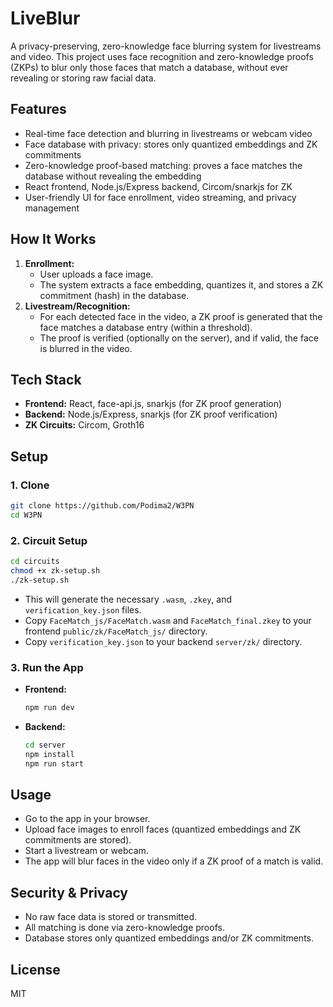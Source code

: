 # LiveBlur

A privacy-preserving, zero-knowledge face blurring system for livestreams and video. This project uses face recognition and zero-knowledge proofs (ZKPs) to blur only those faces that match a database, without ever revealing or storing raw facial data.

## Features

- Real-time face detection and blurring in livestreams or webcam video
- Face database with privacy: stores only quantized embeddings and ZK commitments
- Zero-knowledge proof-based matching: proves a face matches the database without revealing the embedding
- React frontend, Node.js/Express backend, Circom/snarkjs for ZK
- User-friendly UI for face enrollment, video streaming, and privacy management

## How It Works

1. **Enrollment:**
   - User uploads a face image.
   - The system extracts a face embedding, quantizes it, and stores a ZK commitment (hash) in the database.
2. **Livestream/Recognition:**
   - For each detected face in the video, a ZK proof is generated that the face matches a database entry (within a threshold).
   - The proof is verified (optionally on the server), and if valid, the face is blurred in the video.

## Tech Stack

- **Frontend:** React, face-api.js, snarkjs (for ZK proof generation)
- **Backend:** Node.js/Express, snarkjs (for ZK proof verification)
- **ZK Circuits:** Circom, Groth16

## Setup

### 1. Clone

```sh
git clone https://github.com/Podima2/W3PN
cd W3PN
```

### 2. Circuit Setup

```sh
cd circuits
chmod +x zk-setup.sh
./zk-setup.sh
```

- This will generate the necessary `.wasm`, `.zkey`, and `verification_key.json` files.
- Copy `FaceMatch_js/FaceMatch.wasm` and `FaceMatch_final.zkey` to your frontend `public/zk/FaceMatch_js/` directory.
- Copy `verification_key.json` to your backend `server/zk/` directory.

### 3. Run the App

- **Frontend:**
  ```sh
  npm run dev
  ```
- **Backend:**
  ```sh
  cd server
  npm install
  npm run start
  ```

## Usage

- Go to the app in your browser.
- Upload face images to enroll faces (quantized embeddings and ZK commitments are stored).
- Start a livestream or webcam.
- The app will blur faces in the video only if a ZK proof of a match is valid.

## Security & Privacy

- No raw face data is stored or transmitted.
- All matching is done via zero-knowledge proofs.
- Database stores only quantized embeddings and/or ZK commitments.

## License

MIT
